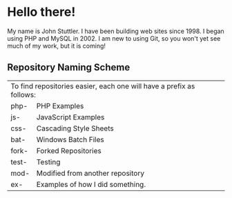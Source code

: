 # Hello there!

My name is John Stuttler.
I have been building web sites since 1998.  I began using PHP and MySQL in 2002.
I am new to using Git, so you won't yet see much of my work, but it is coming!

## Repository Naming Scheme

<table style="width: 100%; border: 0;">
  <tr>
    <td style="width: 100%;" colspan="2">
      To find repositories easier, each one will have a prefix as follows:
    </td>
  </tr>
  <tr>
    <td style="width: 10%;">
      php-
    </td>
    <td style="width: 90%;">
      PHP Examples
    </td>
  </tr>
  <tr>
    <td style="width: 10%;">
      js-
    </td>
    <td style="width: 90%;">
      JavaScript Examples
    </td>
  </tr>
  <tr>
    <td style="width: 10%;">
      css-
    </td>
    <td style="width: 90%;">
      Cascading Style Sheets
    </td>
  </tr>
  <tr>
    <td style="width: 10%;">
      bat-
    </td>
    <td style="width: 90%;">
      Windows Batch Files
    </td>
  </tr>
  <tr>
    <td style="width: 10%;">
      fork-
    </td>
    <td style="width: 90%;">
      Forked Repositories
    </td>
  </tr>
  <tr>
    <td style="width: 10%;">
      test-
    </td>
    <td style="width: 90%;">
      Testing
    </td>
  </tr>
  <tr>
    <td style="width: 10%;">
      mod-
    </td>
    <td style="width: 90%;">
      Modified from another repository
    </td>
  </tr>
  <tr>
    <td style="width: 10%;">
      ex-
    </td>
    <td style="width: 90%;">
      Examples of how I did something.
    </td>
  </tr>
</table>
